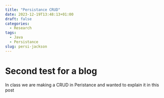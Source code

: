 ```yaml
---
title: "Persistance CRUD"
date: 2023-12-19T13:48:13+01:00
draft: false
categories:
  - Research
tags:
  - Java
  - Persistance
slug: persi-jackson
---
```



Second test for a blog
============

In class we are making a CRUD in Peristance and wanted to explain it in this post
